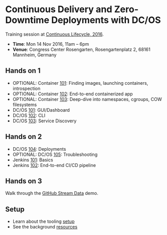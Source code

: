# Continuous Delivery and Zero-Downtime Deployments with DC/OS

Training session at [Continuous Lifecycle, 2016](http://www.continuouslifecycle.de/veranstaltung-5461-continuous-delivery-%26-zero-downtime-deployments-von-containern-mit-dc-os.html?id=5461).

- **Time**: Mon 14 Nov 2016, 11am – 6pm
- **Venue**: Congress Center Rosengarten, Rosengartenplatz 2, 68161 Mannheim, Germany

## Hands on 1

- OPTIONAL: Container [101](container-101.md): Finding images, launching containers, introspection
- OPTIONAL: Container [102](container-102.md): End-to-end containerized app
- OPTIONAL: Container [103](container-103.md): Deep-dive into namespaces, cgroups, COW filesystems
- DC/OS [101](dcos-101.md): GUI/Dashboard
- DC/OS [102](dcos-102.md): CLI
- DC/OS [103](dcos-103.md): Service Discovery

## Hands on 2

- DC/OS [104](dcos-104.md): Deployments
- OPTIONAL: DC/OS [105](dcos-105.md): Troubleshooting
- Jenkins [101](jenkins-101.md): Basics
- Jenkins [102](jenkins-102.md): End-to-end CI/CD pipeline

## Hands on 3

Walk through the [GitHub Stream Data](https://github.com/mesosphere/cassandra-kairosdb-tutorial) demo.

## Setup

- Learn about the tooling [setup](setup.md)
- See the background [resources](resources.md)